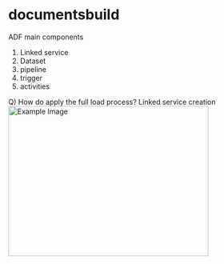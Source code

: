 # documentsbuild

ADF main components
1) Linked service
2) Dataset
3) pipeline
4) trigger
5) activities

Q) How do apply the full load process?
Linked service creation
<img src="../images/Linked Service.PNG" alt="Example Image" width="400" height="300">

